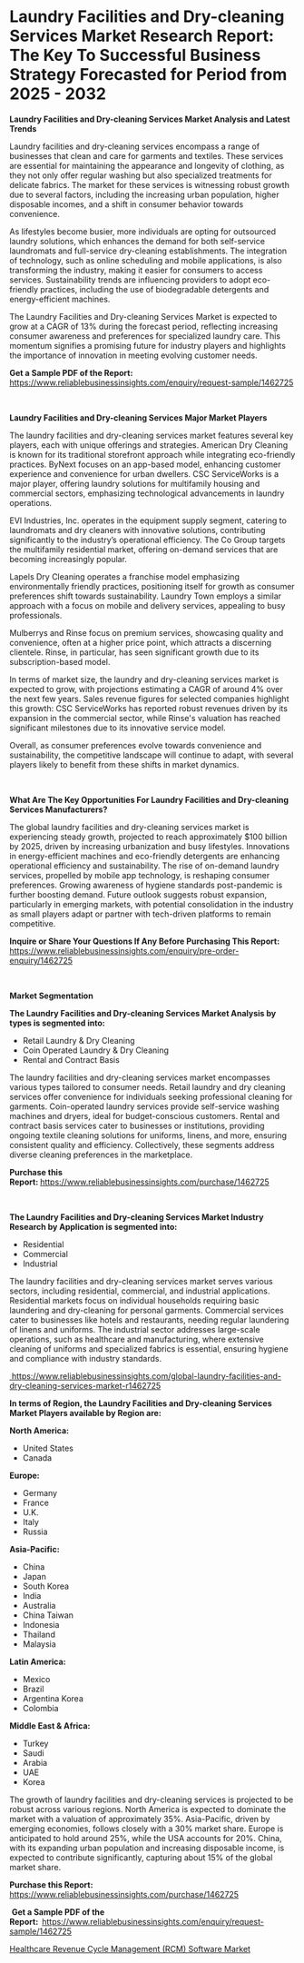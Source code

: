 <p><h1>Laundry Facilities and Dry-cleaning Services Market Research Report: The Key To Successful Business Strategy Forecasted for Period from 2025 - 2032</h1></p><p><strong>Laundry Facilities and Dry-cleaning Services Market Analysis and Latest Trends</strong></p>
<p><p>Laundry facilities and dry-cleaning services encompass a range of businesses that clean and care for garments and textiles. These services are essential for maintaining the appearance and longevity of clothing, as they not only offer regular washing but also specialized treatments for delicate fabrics. The market for these services is witnessing robust growth due to several factors, including the increasing urban population, higher disposable incomes, and a shift in consumer behavior towards convenience.</p><p>As lifestyles become busier, more individuals are opting for outsourced laundry solutions, which enhances the demand for both self-service laundromats and full-service dry-cleaning establishments. The integration of technology, such as online scheduling and mobile applications, is also transforming the industry, making it easier for consumers to access services. Sustainability trends are influencing providers to adopt eco-friendly practices, including the use of biodegradable detergents and energy-efficient machines.</p><p>The Laundry Facilities and Dry-cleaning Services Market is expected to grow at a CAGR of 13% during the forecast period, reflecting increasing consumer awareness and preferences for specialized laundry care. This momentum signifies a promising future for industry players and highlights the importance of innovation in meeting evolving customer needs.</p></p>
<p><strong>Get a Sample PDF of the Report:&nbsp;</strong> <a href="https://www.reliablebusinessinsights.com/enquiry/request-sample/1462725?utm_campaign=2440&utm_medium=2&utm_source=Github&utm_content=ia&utm_term=26032025&utm_id=laundry-facilities-and-dry-cleaning-services">https://www.reliablebusinessinsights.com/enquiry/request-sample/1462725</a></p>
<p>&nbsp;</p>
<p><strong>Laundry Facilities and Dry-cleaning Services Major Market Players</strong></p>
<p><p>The laundry facilities and dry-cleaning services market features several key players, each with unique offerings and strategies. American Dry Cleaning is known for its traditional storefront approach while integrating eco-friendly practices. ByNext focuses on an app-based model, enhancing customer experience and convenience for urban dwellers. CSC ServiceWorks is a major player, offering laundry solutions for multifamily housing and commercial sectors, emphasizing technological advancements in laundry operations.</p><p>EVI Industries, Inc. operates in the equipment supply segment, catering to laundromats and dry cleaners with innovative solutions, contributing significantly to the industry’s operational efficiency. The Co Group targets the multifamily residential market, offering on-demand services that are becoming increasingly popular.</p><p>Lapels Dry Cleaning operates a franchise model emphasizing environmentally friendly practices, positioning itself for growth as consumer preferences shift towards sustainability. Laundry Town employs a similar approach with a focus on mobile and delivery services, appealing to busy professionals.</p><p>Mulberrys and Rinse focus on premium services, showcasing quality and convenience, often at a higher price point, which attracts a discerning clientele. Rinse, in particular, has seen significant growth due to its subscription-based model.</p><p>In terms of market size, the laundry and dry-cleaning services market is expected to grow, with projections estimating a CAGR of around 4% over the next few years. Sales revenue figures for selected companies highlight this growth: CSC ServiceWorks has reported robust revenues driven by its expansion in the commercial sector, while Rinse's valuation has reached significant milestones due to its innovative service model.</p><p>Overall, as consumer preferences evolve towards convenience and sustainability, the competitive landscape will continue to adapt, with several players likely to benefit from these shifts in market dynamics.</p></p>
<p>&nbsp;</p>
<p><strong>What Are The Key Opportunities For Laundry Facilities and Dry-cleaning Services Manufacturers?</strong></p>
<p><p>The global laundry facilities and dry-cleaning services market is experiencing steady growth, projected to reach approximately $100 billion by 2025, driven by increasing urbanization and busy lifestyles. Innovations in energy-efficient machines and eco-friendly detergents are enhancing operational efficiency and sustainability. The rise of on-demand laundry services, propelled by mobile app technology, is reshaping consumer preferences. Growing awareness of hygiene standards post-pandemic is further boosting demand. Future outlook suggests robust expansion, particularly in emerging markets, with potential consolidation in the industry as small players adapt or partner with tech-driven platforms to remain competitive.</p></p>
<p><strong>Inquire or Share Your Questions If Any Before Purchasing This Report:</strong> <a href="https://www.reliablebusinessinsights.com/enquiry/pre-order-enquiry/1462725?utm_campaign=2440&utm_medium=2&utm_source=Github&utm_content=ia&utm_term=26032025&utm_id=laundry-facilities-and-dry-cleaning-services">https://www.reliablebusinessinsights.com/enquiry/pre-order-enquiry/1462725</a></p>
<p>&nbsp;</p>
<p><strong>Market Segmentation</strong></p>
<p><strong>The Laundry Facilities and Dry-cleaning Services Market Analysis by types is segmented into:</strong></p>
<p><ul><li>Retail Laundry & Dry Cleaning</li><li>Coin Operated Laundry & Dry Cleaning</li><li>Rental and Contract Basis</li></ul></p>
<p><p>The laundry facilities and dry-cleaning services market encompasses various types tailored to consumer needs. Retail laundry and dry cleaning services offer convenience for individuals seeking professional cleaning for garments. Coin-operated laundry services provide self-service washing machines and dryers, ideal for budget-conscious customers. Rental and contract basis services cater to businesses or institutions, providing ongoing textile cleaning solutions for uniforms, linens, and more, ensuring consistent quality and efficiency. Collectively, these segments address diverse cleaning preferences in the marketplace.</p></p>
<p><strong>Purchase this Report:&nbsp;</strong><a href="https://www.reliablebusinessinsights.com/purchase/1462725?utm_campaign=2440&utm_medium=2&utm_source=Github&utm_content=ia&utm_term=26032025&utm_id=laundry-facilities-and-dry-cleaning-services">https://www.reliablebusinessinsights.com/purchase/1462725</a></p>
<p>&nbsp;</p>
<p><strong>The Laundry Facilities and Dry-cleaning Services Market Industry Research by Application is segmented into:</strong></p>
<p><ul><li>Residential</li><li>Commercial</li><li>Industrial</li></ul></p>
<p><p>The laundry facilities and dry-cleaning services market serves various sectors, including residential, commercial, and industrial applications. Residential markets focus on individual households requiring basic laundering and dry-cleaning for personal garments. Commercial services cater to businesses like hotels and restaurants, needing regular laundering of linens and uniforms. The industrial sector addresses large-scale operations, such as healthcare and manufacturing, where extensive cleaning of uniforms and specialized fabrics is essential, ensuring hygiene and compliance with industry standards.</p></p>
<p><a href="https://www.reliablebusinessinsights.com/global-laundry-facilities-and-dry-cleaning-services-market-r1462725?utm_campaign=2440&utm_medium=2&utm_source=Github&utm_content=ia&utm_term=26032025&utm_id=laundry-facilities-and-dry-cleaning-services">&nbsp;https://www.reliablebusinessinsights.com/global-laundry-facilities-and-dry-cleaning-services-market-r1462725</a></p>
<p><strong>In terms of Region, the Laundry Facilities and Dry-cleaning Services Market Players available by Region are:</strong></p>
<p>
    <p> <strong> North America: </strong>
        <ul>
            <li>United States</li>
            <li>Canada</li>
        </ul>
        </p> 
    <p> <strong> Europe: </strong>
        <ul>
            <li>Germany</li>
            <li>France</li>
            <li>U.K.</li>
            <li>Italy</li>
            <li>Russia</li>
        </ul>
        </p> 
    <p> <strong> Asia-Pacific: </strong>
        <ul>
            <li>China</li>
            <li>Japan</li>
            <li>South Korea</li>
            <li>India</li>
            <li>Australia</li>
            <li>China Taiwan</li>
            <li>Indonesia</li>
            <li>Thailand</li>
            <li>Malaysia</li>
        </ul>
        </p> 
    <p> <strong> Latin America: </strong>
        <ul>
            <li>Mexico</li>
            <li>Brazil</li>
            <li>Argentina Korea</li>
            <li>Colombia</li>
        </ul>
        </p> 
    <p> <strong> Middle East & Africa: </strong>
        <ul>
            <li>Turkey</li>
            <li>Saudi</li>
            <li>Arabia</li>
            <li>UAE</li>
            <li>Korea</li>
        </ul>
    </p>
    </p>
<p><p>The growth of laundry facilities and dry-cleaning services is projected to be robust across various regions. North America is expected to dominate the market with a valuation of approximately 35%. Asia-Pacific, driven by emerging economies, follows closely with a 30% market share. Europe is anticipated to hold around 25%, while the USA accounts for 20%. China, with its expanding urban population and increasing disposable income, is expected to contribute significantly, capturing about 15% of the global market share.</p></p>
<p><strong>Purchase this Report: </strong><a href="https://www.reliablebusinessinsights.com/purchase/1462725?utm_campaign=2440&utm_medium=2&utm_source=Github&utm_content=ia&utm_term=26032025&utm_id=laundry-facilities-and-dry-cleaning-services">https://www.reliablebusinessinsights.com/purchase/1462725</a></p>
<p>&nbsp;<strong>Get a Sample PDF of the Report:&nbsp;&nbsp;</strong><a href="https://www.reliablebusinessinsights.com/enquiry/request-sample/1462725?utm_campaign=2440&utm_medium=2&utm_source=Github&utm_content=ia&utm_term=26032025&utm_id=laundry-facilities-and-dry-cleaning-services">https://www.reliablebusinessinsights.com/enquiry/request-sample/1462725</a></p>
<p><strong></strong></p>
<p><p><a href="https://github.com/hillsmyung726/Market-Research-Report-List-1/blob/main/healthcare-revenue-cycle-management-rcm-software-market.md?utm_campaign=2440&utm_medium=2&utm_source=Github&utm_content=ia&utm_term=26032025&utm_id=laundry-facilities-and-dry-cleaning-services">Healthcare Revenue Cycle Management (RCM) Software Market</a></p></p>